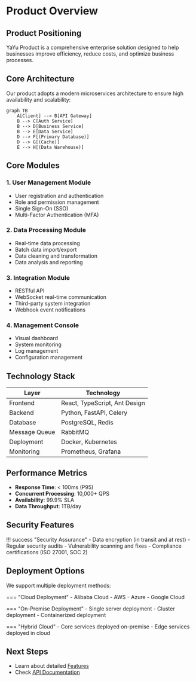 # Product Overview

## Product Positioning

YaYu Product is a comprehensive enterprise solution designed to help businesses improve efficiency, reduce costs, and optimize business processes.

## Core Architecture

Our product adopts a modern microservices architecture to ensure high availability and scalability:

```mermaid
graph TB
    A[Client] --> B[API Gateway]
    B --> C[Auth Service]
    B --> D[Business Service]
    B --> E[Data Service]
    D --> F[(Primary Database)]
    D --> G[(Cache)]
    E --> H[(Data Warehouse)]
```

## Core Modules

### 1. User Management Module

- User registration and authentication
- Role and permission management
- Single Sign-On (SSO)
- Multi-Factor Authentication (MFA)

### 2. Data Processing Module

- Real-time data processing
- Batch data import/export
- Data cleaning and transformation
- Data analysis and reporting

### 3. Integration Module

- RESTful API
- WebSocket real-time communication
- Third-party system integration
- Webhook event notifications

### 4. Management Console

- Visual dashboard
- System monitoring
- Log management
- Configuration management

## Technology Stack

| Layer | Technology |
|-------|------------|
| Frontend | React, TypeScript, Ant Design |
| Backend | Python, FastAPI, Celery |
| Database | PostgreSQL, Redis |
| Message Queue | RabbitMQ |
| Deployment | Docker, Kubernetes |
| Monitoring | Prometheus, Grafana |

## Performance Metrics

- **Response Time**: < 100ms (P95)
- **Concurrent Processing**: 10,000+ QPS
- **Availability**: 99.9% SLA
- **Data Throughput**: 1TB/day

## Security Features

!!! success "Security Assurance"
    - Data encryption (in transit and at rest)
    - Regular security audits
    - Vulnerability scanning and fixes
    - Compliance certifications (ISO 27001, SOC 2)

## Deployment Options

We support multiple deployment methods:

=== "Cloud Deployment"
    - Alibaba Cloud
    - AWS
    - Azure
    - Google Cloud

=== "On-Premise Deployment"
    - Single server deployment
    - Cluster deployment
    - Containerized deployment

=== "Hybrid Cloud"
    - Core services deployed on-premise
    - Edge services deployed in cloud

## Next Steps

- Learn about detailed [Features](features.md)
- Check [API Documentation](../api/reference.md)


